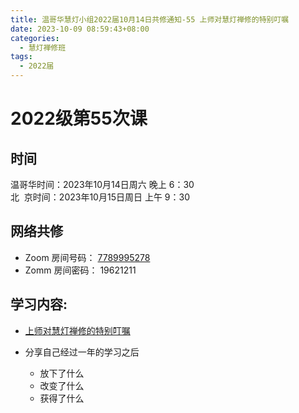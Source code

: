 ```yaml
---
title: 温哥华慧灯小组2022届10月14日共修通知-55 上师对慧灯禅修的特别叮嘱
date: 2023-10-09 08:59:43+08:00
categories:
  - 慧灯禅修班
tags:
  - 2022届
---
```

# 2022级第55次课

## 时间

温哥华时间：2023年10月14日周六 晚上 6：30  
北  京时间：2023年10月15日周日 上午 9：30

## 网络共修

- Zoom 房间号码： [7789995278](https://us02web.zoom.us/j/7789995278?pwd=VjZmbWJFY2k2K0E5RVB2cTNIQmhqUT09)
- Zomm 房间密码： 19621211

## 学习内容:

- [上师对慧灯禅修的特别叮嘱](https://s3.ap-northeast-1.wasabisys.com/hdcx/jmy/%E6%85%A7%E7%81%AF%E7%A6%85%E4%BF%AE%E8%AF%BE/%E6%85%A7%E7%81%AF%E7%A6%85%E4%BF%AE%E8%AF%BE%E7%AC%AC%E4%BA%8C%E5%86%8C/%E4%B8%8A%E5%B8%88%E5%AF%B9%E6%85%A7%E7%81%AF%E7%A6%85%E4%BF%AE%E7%9A%84%E7%89%B9%E5%88%AB%E5%8F%AE%E5%98%B1.mp4)
- 分享自己经过一年的学习之后

  * 放下了什么
  * 改变了什么
  * 获得了什么
